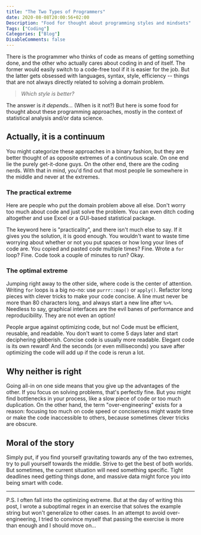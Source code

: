 ```yaml
---
title: "The Two Types of Programmers"
date: 2020-08-08T20:00:56+02:00
Description: "Food for thought about programming styles and mindsets"
Tags: ["Coding"]
Categories: ["Blog"]
DisableComments: false
---
```


There is the programmer who thinks of code as means of getting something done,
and the other who actually cares about coding in and of itself. The former would
easily switch to a code-free tool if it is easier for the job. But the latter
gets obsessed with languages, syntax, style, efficiency -- things that are not
always directly related to solving a domain problem.

> _Which style is better?_

The answer is _it depends..._ (When is it not?) But here is some food for
thought about these programming approaches, mostly in the context of statistical
analysis and/or data science.

## Actually, it is a continuum

You might categorize these approaches in a binary fashion, but they are better
thought of as opposite extremes of a continuous scale. On one end lie the purely
get-it-done guys. On the other end, there are the coding nerds.  With that in
mind, you'd find out that most people lie somewhere in the middle and never at
the extremes.

### The practical extreme

Here are people who put the domain problem above all else. Don't worry too much
about code and just solve the problem. You can even ditch coding altogether and
use Excel or a GUI-based statistical package.

The keyword here is "practicality", and there isn't much else to say. If it
gives you the solution, it is good enough. You wouldn't want to waste time
worrying about whether or not you put spaces or how long your lines of code are.
You copied and pasted code multiple times? Fine. Wrote a `for` loop? Fine. Code
took a couple of minutes to run? Okay.

### The optimal extreme

Jumping right away to the other side, where code is the center of attention.
Writing `for` loops is a big no-no: use `purrr::map()` or `apply()`. Refactor
long pieces with clever tricks to make your code concise. A line must never
be more than 80 characters long, and always start a new line after `%>%`.
Needless to say, graphical interfaces are the evil banes of performance and
reproducibility. They are not even an option!

People argue against optimizing code, but no! Code must be efficient, reusable,
and readable. You don't want to come 5 days later and start deciphering
gibberish. Concise code is usually more readable. Elegant code is its own
reward! And the seconds (or even milliseconds) you save after optimizing the
code will add up if the code is rerun a lot.

## Why neither is right

Going all-in on one side means that you give up the advantages of the other.
If you focus on solving problems, that's perfectly fine. But you might find
bottlenecks in your process, like a slow piece of code or too much duplication.
On the other hand, the term "over-engineering" exists for a reason: focusing too
much on code speed or conciseness might waste time or make the code inaccessible
to others, because sometimes clever tricks are obscure.

## Moral of the story

Simply put, if you find yourself gravitating towards any of the two extremes,
try to pull yourself towards the middle. Strive to get the best of both worlds.
But sometimes, the current situation will need something specific. Tight
deadlines need getting things done, and massive data might force you into being
smart with code.

* * *

P.S. I often fall into the optimizing extreme. But at the day of writing this
post, I wrote a suboptimal regex in an exercise that solves the example string
but won't generalize to other cases. In an attempt to avoid over-engineering,
I tried to convince myself that passing the exercise is more than enough and I
should move on...
